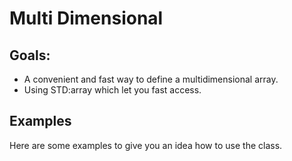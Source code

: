 # Multi Dimensional

## Goals:
  -   A convenient and fast way to define a multidimensional array.
  -   Using STD:array which let you fast access.

## Examples

Here are some examples to give you an idea how to use the class.
